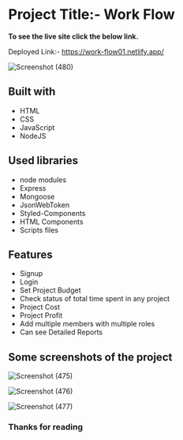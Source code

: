 # Project Title:- Work Flow

**To see the live site click the below link.**

Deployed Link:- https://work-flow01.netlify.app/

![Screenshot (480)](https://user-images.githubusercontent.com/114337213/221439415-ec7af856-7297-4380-a5de-4b1befa880f3.png)

## Built with
<ul>
  <li>HTML</li>
  <li>CSS</li>
  <li>JavaScript</li>
  <li>NodeJS</li>
</ul>

## Used libraries
<ul>
  <li>node modules</li>
  <li>Express</li>
  <li>Mongoose</li>
  <li>JsonWebToken</li>
  <li>Styled-Components</li>
  <li>HTML Components</li>
  <li>Scripts files</li>
</ul>

## Features
<ul>
  <li>Signup</li>
  <li>Login</li>
  <li>Set Project Budget</li>
  <li>Check status of total time spent in any project</li>

  <li>Project Cost</li>
  <li>Project Profit</li>

  <li>Add multiple members with multiple roles</li>
  <li>Can see Detailed Reports</li>
</ul>

## Some screenshots of the project

![Screenshot (475)](https://user-images.githubusercontent.com/114337213/221439490-fb92cffd-bf0e-40b1-9136-3584eefde52a.png)

![Screenshot (476)](https://user-images.githubusercontent.com/114337213/221439494-e4f46566-38c5-4fea-bf99-744732667963.png)

![Screenshot (477)](https://user-images.githubusercontent.com/114337213/221439496-eeb4ceb3-4b37-4ae3-8f27-1a64cfcc2aac.png)

### Thanks for reading
